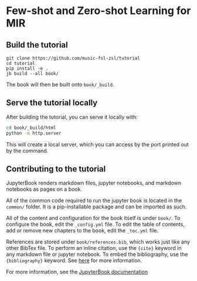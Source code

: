 # Few-shot and Zero-shot Learning for MIR

## Build the tutorial

```
git clone https://github.com/music-fsl-zsl/tutorial 
cd tutorial
pip install -e . 
jb build --all book/
```

The book will then be built onto `book/_build`. 

## Serve the tutorial locally

After building the tutorial, you can serve it locally with:

```bash
cd book/_build/html
python -m http.server
```

This will create a local server, which you can access by the port printed out by the command. 

## Contributing to the tutorial

JupyterBook renders markdown files, jupyter notebooks, and markdown notebooks as pages on a book. 

All of the common code required to run the jupyter book is located in the `common/` folder. It is a pip-installable package and can be imported as such. 

All of the content and configuration for the book itself is under `book/`. To configure the book, edit the `_config.yml` file. To edit the table of contents, add or remove new chapters to the book, edit the `_toc.yml` file. 

References are stored under `book/references.bib`, which works just like any other BibTex file. To perform an inline citation, use the `{cite}` keyword in any markdown file or jupyter notebook. To embed the bibliography, use the `{bibliography}` keyword. See [here](https://jupyterbook.org/en/stable/content/citations.html) for more information. 

For more information, see the [JupyterBook documentation](https://jupyterbook.org/en/stable/content/)
